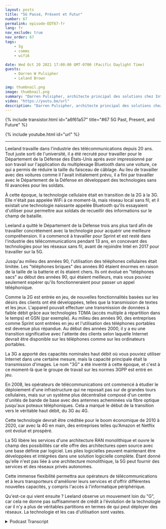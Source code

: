 ```yaml
---
layout: posts
title: "5G Passé, Présent et Futur"
number: 67
permalink: episode-EDT67-fr
lang: fr
nav_exclude: true
nav_order: 67
tags:
    - 5g
    - comms
    - wifi6

date: Wed Oct 20 2021 17:00:00 GMT-0700 (Pacific Daylight Time)
guests:
    - Darren W Pulsipher
    - Leland Brown

img: thumbnail.png
image: thumbnail.png
summary: "Darren Pulsipher, architecte principal des solutions chez Intel, discute avec Leeland Brown, directeur technique de la 5G chez Intel Federal, à propos du passé, du présent et du futur de la 5G, en mettant l'accent sur son utilisation avec le Département de la Défense. Partie 1 sur 2."
video: "https://youtu.be/url"
description: "Darren Pulsipher, architecte principal des solutions chez Intel, discute avec Leeland Brown, directeur technique de la 5G chez Intel Federal, à propos du passé, du présent et du futur de la 5G, en mettant l'accent sur son utilisation avec le Département de la Défense. Partie 1 sur 2."
---
```


<div>
{% include transistor.html id="a6f61a57" title="#67 5G Past, Present, and Future" %}

{% include youtube.html id="url" %}
</div>

---

Leeland travaille dans l'industrie des télécommunications depuis 20 ans. Tout juste sorti de l'université, il a été recruté pour travailler pour le Département de la Défense des États-Unis après avoir impressionné par son travail sur l'application du multiplexage Bluetooth dans une voiture, ce qui a permis de réduire la taille du faisceau de câblage. Au lieu de travailler avec des voitures comme il l'avait initialement prévu, il a fini par travailler avec le Département de la Défense en développant des technologies sans fil avancées pour les soldats.

À cette époque, la technologie cellulaire était en transition de la 2G à la 3G. Elle n'était pas appelée WiFi à ce moment-là, mais réseau local sans fil, et il existait une technologie naissante appelée Bluetooth qu'ils essayaient d'utiliser pour permettre aux soldats de recueillir des informations sur le champ de bataille.

Leeland a quitté le Département de la Défense trois ans plus tard afin de travailler concrètement avec la technologie pour acquérir une meilleure compréhension. Il a commencé à travailler pour Sprint et est resté dans l'industrie des télécommunications pendant 13 ans, en concevant des technologies pour les réseaux sans fil, avant de rejoindre Intel en 2017 pour travailler sur la 5G.

Jusqu'au milieu des années 90, l'utilisation des téléphones cellulaires était limitée. Les "téléphones briques" des années 80 étaient énormes en raison de la taille de la batterie et ils étaient chers. Ils ont évolué en "téléphones sacs" au début des années 90, qui étaient meilleurs, mais vous pouviez seulement espérer qu'ils fonctionneraient pour passer un appel téléphonique.

Comme la 2G est entrée en jeu, de nouvelles fonctionnalités basées sur les désirs des clients ont été développées, telles que la transmission de textes et les jeux. L'appareil pouvait effectuer une transmission de données à faible débit grâce aux technologies TDMA (accès multiple à répartition dans le temps) et GSN (par exemple). Au milieu des années 90, des entreprises comme Sprint sont entrées en jeu et l'utilisation des téléphones portables est devenue plus répandue. Au début des années 2000, il y a eu une transition significative avec l'attente des clients selon laquelle Internet devrait être disponible sur les téléphones comme sur les ordinateurs portables.

La 3G a apporté des capacités nominales haut débit où vous pouviez utiliser Internet dans une certaine mesure, mais la capacité principale était la transmission d'images. Le nom "3G" a été inventé à cette époque, et c'est à ce moment-là que le groupe de travail sur les normes 3GPP est entré en jeu.

En 2008, les opérateurs de télécommunications ont commencé à étudier le déploiement d'une infrastructure qui ne reposait pas sur de grandes tours cellulaires, mais sur un système plus décentralisé composé d'un centre d'unités de bande de base avec des antennes acheminées via fibre optique jusqu'aux poteaux téléphoniques. Cela a marqué le début de la transition vers le véritable haut débit, du 3G au 4G.

Cette technologie devrait être créditée pour le boom économique de 2010 à 2020, car avec la 4G en main, des entreprises telles qu'Amazon et Netflix ont évolué et prospéré.

La 5G libère les services d'une architecture RAN monolithique et ouvre le champ des possibilités car elle offre des architectures open source avec une base définie par logiciel. Les piles logicielles peuvent maintenant être développées et intégrées dans une solution logicielle complète. Étant donné qu'elle n'est pas liée à une architecture monolithique, la 5G peut fournir des services et des réseaux privés autonomes.

Cette immense flexibilité permettra aux opérateurs de télécommunications et à leurs transporteurs d'améliorer leurs services et d'offrir différentes nouvelles capacités, y compris l'accès à l'informatique périphérique.

Qu'est-ce qui vient ensuite ? Leeland observe un mouvement loin du "G", car cela ne donne pas suffisamment de crédit à l'évolution de la technologie car il n'y a plus de véritables partitions en termes de qui peut déployer des réseaux. La technologie et les cas d'utilisation sont vastes.



<details>
<summary> Podcast Transcript </summary>

<p></p>

</details>

